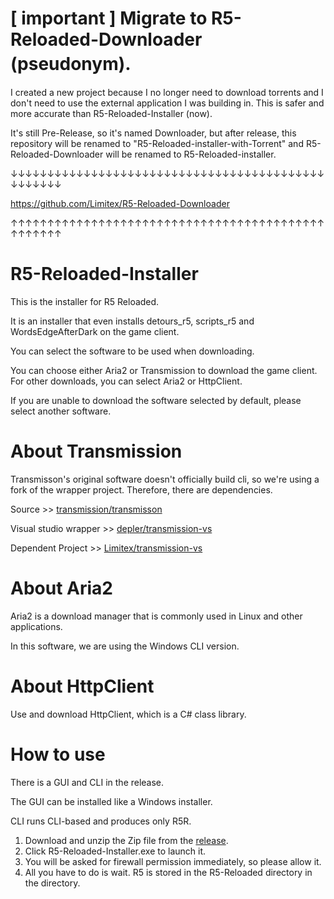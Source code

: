 # [ important ] Migrate to R5-Reloaded-Downloader (pseudonym).　

I created a new project because I no longer need to download torrents and I don't need to use the external application I was building in.
This is safer and more accurate than R5-Reloaded-Installer (now).

It's still Pre-Release, so it's named Downloader, but after release, this repository will be renamed to "R5-Reloaded-installer-with-Torrent" and R5-Reloaded-Downloader will be renamed to R5-Reloaded-installer.

↓↓↓↓↓↓↓↓↓↓↓↓↓↓↓↓↓↓↓↓↓↓↓↓↓↓↓↓↓↓↓↓↓↓↓↓↓↓↓↓↓↓↓↓↓↓↓↓↓↓

https://github.com/Limitex/R5-Reloaded-Downloader

↑↑↑↑↑↑↑↑↑↑↑↑↑↑↑↑↑↑↑↑↑↑↑↑↑↑↑↑↑↑↑↑↑↑↑↑↑↑↑↑↑↑↑↑↑↑↑↑↑↑

# R5-Reloaded-Installer

This is the installer for R5 Reloaded.

It is an installer that even installs detours_r5, scripts_r5 and WordsEdgeAfterDark on the game client.

You can select the software to be used when downloading.

You can choose either Aria2 or Transmission to download the game client. For other downloads, you can select Aria2 or HttpClient.

If you are unable to download the software selected by default, please select another software.

# About Transmission
Transmisson's original software doesn't officially build cli, so we're using a fork of the wrapper project.
Therefore, there are dependencies.

Source >> [transmission/transmisson](https://github.com/transmission/transmission)

Visual studio wrapper >> [depler/transmission-vs](https://github.com/depler/transmission-vs)

Dependent Project >> [Limitex/transmission-vs](https://github.com/Limitex/transmission-vs)

# About Aria2

Aria2 is a download manager that is commonly used in Linux and other applications.

In this software, we are using the Windows CLI version.

# About HttpClient

Use and download HttpClient, which is a C# class library.

# How to use

There is a GUI and CLI in the release.

The GUI can be installed like a Windows installer.

CLI runs CLI-based and produces only R5R.

1. Download and unzip the Zip file from the [release](https://github.com/Limitex/R5-Reloaded-Installer/releases).
2. Click R5-Reloaded-Installer.exe to launch it.
3. You will be asked for firewall permission immediately, so please allow it.
4. All you have to do is wait. R5 is stored in the R5-Reloaded directory in the directory.
